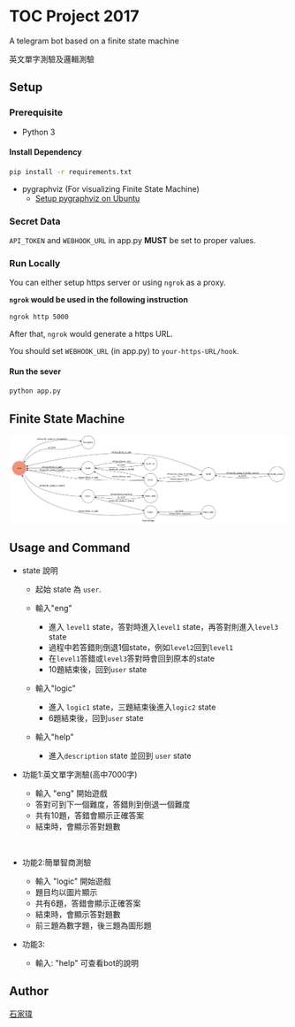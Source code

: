 # TOC Project 2017
A telegram bot based on a finite state machine

英文單字測驗及邏輯測驗

## Setup

### Prerequisite
* Python 3

#### Install Dependency
```sh
pip install -r requirements.txt
```

* pygraphviz (For visualizing Finite State Machine)
    * [Setup pygraphviz on Ubuntu](http://www.jianshu.com/p/a3da7ecc5303)

### Secret Data

`API_TOKEN` and `WEBHOOK_URL` in app.py **MUST** be set to proper values.

### Run Locally
You can either setup https server or using `ngrok` as a proxy.

**`ngrok` would be used in the following instruction**

```sh
ngrok http 5000
```

After that, `ngrok` would generate a https URL.

You should set `WEBHOOK_URL` (in app.py) to `your-https-URL/hook`.

#### Run the sever

```sh
python app.py
```

## Finite State Machine
![fsm](./img/show-fsm.png)

## Usage and Command
* state 說明

	* 起始 state 為 `user`.
	* 輸入"eng" 
		+ 進入 `level1` state，答對時進入`level1` state，再答對則進入`level3` state
		+ 過程中若答錯則倒退1個state，例如`level2`回到`level1`
		+ 在`level1`答錯或`level3`答對時會回到原本的state 
		+ 10題結束後，回到`user` state
	  
	* 輸入"logic" 
		+ 進入 `logic1` state，三題結束後進入`logic2` state
		+ 6題結束後，回到`user` state
	  
	* 輸入"help"
		+ 進入`description` state 並回到 `user` state


* 功能1:英文單字測驗(高中7000字)

	* 輸入 "eng" 開始遊戲
	* 答對可到下一個難度，答錯則到倒退一個難度 
	* 共有10題，答錯會顯示正確答案
	* 結束時，會顯示答對題數
	
      
* 功能2:簡單智商測驗

	* 輸入 "logic" 開始遊戲
	* 題目均以圖片顯示
	* 共有6題，答錯會顯示正確答案
	* 結束時，會顯示答對題數
	* 前三題為數字題，後三題為圖形題


* 功能3:

	* 輸入: "help" 可查看bot的說明
	


## Author
[石家瑋](https://github.com/F74032099)
